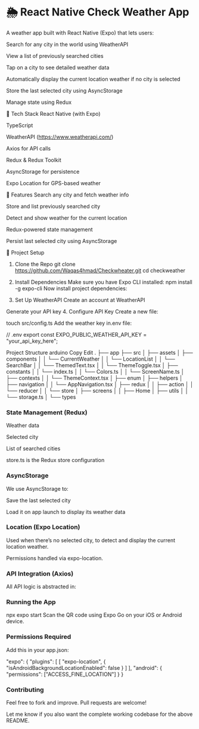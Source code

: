 # 🌦 React Native  Check Weather App
A weather app built with React Native (Expo) that lets users:

Search for any city in the world using WeatherAPI

View a list of previously searched cities

Tap on a city to see detailed weather data

Automatically display the current location weather if no city is selected

Store the last selected city using AsyncStorage

Manage state using Redux


🧰 Tech Stack
React Native (with Expo)

TypeScript

WeatherAPI (https://www.weatherapi.com/)

Axios for API calls

Redux & Redux Toolkit

AsyncStorage for persistence

Expo Location for GPS-based weather

🚀 Features
Search any city and fetch weather info

Store and list previously searched city

Detect and show weather for the current location

Redux-powered state management

Persist last selected city using AsyncStorage

🔧 Project Setup

1. Clone the Repo
git clone  https://github.com/Waqas4hmad/Checkwheater.git
cd checkweather

2. Install Dependencies
Make sure you have Expo CLI installed:
npm install -g expo-cli
Now install project dependencies:

3. Set Up WeatherAPI
Create an account at WeatherAPI

Generate your API key
4. Configure API Key
Create a new file:

touch src/config.ts
Add the weather key in.env file:

// .env
export const EXPO_PUBLIC_WEATHER_API_KEY = "your_api_key_here";

Project Structure
arduino
Copy
Edit
.
├── app
├── src
│   ├── assets
│   ├── components
│   │   └── CurrentWeather
│   │   └── LocationList
│   │   └── SearchBar
│   │   └── ThemedText.tsx
│   │   └── ThemeToggle.tsx
│   ├── constants
│   │   └── index.ts
│   │   └── Colors.ts
│   │   └── ScreenName.ts
│   ├── contexts
│   │   └── ThemeContext.tsx
│   ├── enum
│   ├── helpers
│   ├── navigation
│   │   └── AppNavigation.tsx
│   ├── redux
│   │   ├── action
│   │   └── reducer
│   │   └── store
│   ├── screens
│   │   ├── Home
│   ├── utils
│   │   └── storage.ts
│   └── types


### State Management (Redux)

Weather data

Selected city

List of searched cities

store.ts is the Redux store configuration

### AsyncStorage
We use AsyncStorage to:

Save the last selected city

Load it on app launch to display its weather data

### Location (Expo Location)
Used when there’s no selected city, to detect and display the current location weather.

Permissions handled via expo-location.

### API Integration (Axios)
All API logic is abstracted in:

### Running the App

npx expo start
Scan the QR code using Expo Go on your iOS or Android device.

### Permissions Required
Add this in your app.json:

"expo": {
  "plugins": [
    [
      "expo-location",
      {
        "isAndroidBackgroundLocationEnabled": false
      }
    ]
  ],
  "android": {
    "permissions": ["ACCESS_FINE_LOCATION"]
  }
}

### Contributing
Feel free to fork and improve. Pull requests are welcome!

Let me know if you also want the complete working codebase for the above README.

